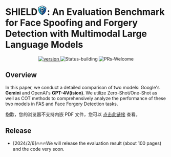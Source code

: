 # SHIELD<img src="logo/logo.png" alt="Logo" width="30" height="30">: An Evaluation Benchmark for Face Spoofing and Forgery Detection with Multimodal Large Language Models
<p align="center">
  	<a href="https://img.shields.io/badge/version-v0.1.0-blue">
      <img alt="version" src="https://img.shields.io/badge/version-v0.1.0-blue?color=FF8000?color=009922" />
    </a>
  <a >
       <img alt="Status-building" src="https://img.shields.io/badge/Status-building-blue" />
  	</a>
  <a >
       <img alt="PRs-Welcome" src="https://img.shields.io/badge/PRs-Welcome-red" />
  	</a>
    <br />
</p>

## Overview
In this paper, we conduct a detailed comparison of two models: Google's **Gemini** and OpenAI's **GPT-4V(ision)**. We utilize Zero-Shot/One-Shot as well as COT methods to comprehensively analyze the performance of these two models in FAS and Face Forgery Detection tasks.


<object data="logo/MACOT_Introduction.pdf" type="application/pdf" width="600" height="800">
    <p>抱歉，您的浏览器不支持内嵌 PDF 文件，您可以 <a href="docs/preview.pdf">点击此链接</a> 查看。</p>
</object>


## Release
- [2024/2/6]🔥🔥🔥We will release the evaluation result (about 100 pages) and the code very soon.
